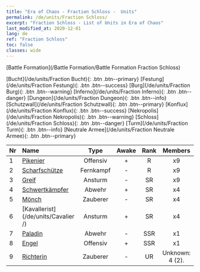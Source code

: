 ```yaml
---
title: "Era of Chaos - Fraction Schloss -  Units"
permalink: /de/units/Fraction Schloss/
excerpt: "Fraction Schloss - List of Units in Era of Chaos"
last_modified_at: 2020-12-01
lang: de
ref: "Fraction Schloss"
toc: false
classes: wide
---
```

  [Battle Formation](/Battle Formation/Battle Formation Fraction Schloss)

 [Bucht](/de/units/Fraction Bucht){: .btn .btn--primary} [Festung](/de/units/Fraction Festung){: .btn .btn--success} [Burg](/de/units/Fraction Burg){: .btn .btn--warning} [Inferno](/de/units/Fraction Inferno){: .btn .btn--danger} [Dungeon](/de/units/Fraction Dungeon){: .btn .btn--info} [Schutzwall](/de/units/Fraction Schutzwall){: .btn .btn--primary} [Konflux](/de/units/Fraction Konflux){: .btn .btn--success} [Nekropolis](/de/units/Fraction Nekropolis){: .btn .btn--warning} [Schloss](/de/units/Fraction Schloss){: .btn .btn--danger} [Turm](/de/units/Fraction Turm){: .btn .btn--info} [Neutrale Armee](/de/units/Fraction Neutrale Armee){: .btn .btn--primary} 

  | Nr |         Name        |   Type   | Awake |    Rank   |   Members     |  Stars  |  Attack  |     HP    |    Art     |
  |:---|:--------------------|:--------:|:-----:|:---------:|:-------------:|:-------:|:--------:|:---------:|:-----------|
  | 1 | [Pikenier](/de/units/Pikeman/) | Offensiv | + | R | x9 | <i class="fas fa-star"/> | 84.4 | 645 |  jibing  |
  | 2 | [Scharfschütze](/de/units/Marksman/) | Fernkampf | - | R | x9 | <i class="fas fa-star"/> | 85.3 | 438 |  nushou  |
  | 3 | [Greif](/de/units/Griffin/) | Ansturm | - | SR | x9 | <i class="fas fa-star"/><i class="fas fa-star"/> | 151.4 | 1850 |  shijiu  |
  | 4 | [Schwertkämpfer](/de/units/Swordsman/) | Abwehr | + | SR | x4 | <i class="fas fa-star"/><i class="fas fa-star"/> | 54.6 | 1324 |  shizijun  |
  | 5 | [Mönch](/de/units/Monk/) | Zauberer | - | SR | x4 | <i class="fas fa-star"/> | 102.6 | 662 |  senglv  |
  | 6 | [Kavallerist](/de/units/Cavalier /) | Ansturm | + | SR | x4 | <i class="fas fa-star"/> | 79.4 | 811 |  qishi  |
  | 7 | [Paladin](/de/units/Paladin/) | Abwehr | - | SSR | x1 | <i class="fas fa-star"/><i class="fas fa-star"/><i class="fas fa-star"/> | 128.0 | 2589 |  shengqishi  |
  | 8 | [Engel](/de/units/Angel/) | Offensiv | + | SSR | x1 | <i class="fas fa-star"/><i class="fas fa-star"/><i class="fas fa-star"/> | 792.0 | 5431 |  datianshi  |
  | 9 | [Richterin](/de/units/Judicator/) | Zauberer | - | UR | Unknown: 4 (2). | <i class="fas fa-star"/><i class="fas fa-star"/><i class="fas fa-star"/> | 565.7 | 6109 |  shenpanguan  |
